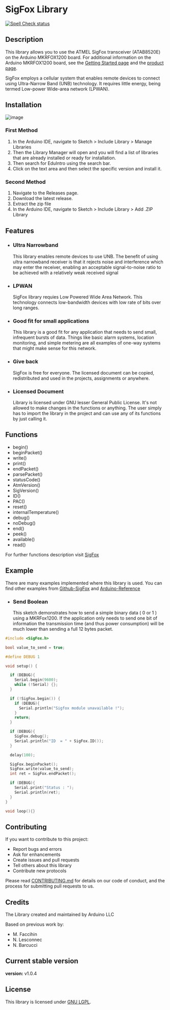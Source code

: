 # SigFox Library

[![Spell Check status](https://github.com/arduino-libraries/SigFox/actions/workflows/spell-check.yml/badge.svg)](https://github.com/arduino-libraries/SigFox/actions/workflows/spell-check.yml)

## Description

This library allows you to use the ATMEL SigFox transceiver (ATAB8520E) on the Arduino MKRFOX1200 board. For additional information on the Arduino MKRFOX1200 board, see the [Getting Started page](https://www.arduino.cc/en/Guide/MKRFox1200) and the [product page](https://store.arduino.cc/usa/).

SigFox employs a cellular system that enables remote devices to connect using Ultra-Narrow Band (UNB) technology. It requires little energy, being termed Low-power Wide-area network (LPWAN).

## Installation

![image](https://user-images.githubusercontent.com/36513474/67494578-d9213100-f692-11e9-9cc2-e18e69ae7d3c.png)

### First Method

1. In the Arduino IDE, navigate to Sketch > Include Library > Manage Libraries
1. Then the Library Manager will open and you will find a list of libraries that are already installed or ready for installation.
1. Then search for EduIntro using the search bar.
1. Click on the text area and then select the specific version and install it.

### Second Method

1. Navigate to the Releases page.
1. Download the latest release.
1. Extract the zip file
1. In the Arduino IDE, navigate to Sketch > Include Library > Add .ZIP Library

## Features

- ### Ultra Narrowband

    This library enables remote devices to use UNB. The benefit of using ultra narrowband receiver is that it rejects noise and interference which may enter the receiver, enabling an acceptable signal-to-noise ratio to be achieved with a relatively weak received signal

- ### LPWAN

    SigFox library requies Low Powered Wide Area Network. This technology connects low-bandwidth devices with low rate of bits over long ranges.

- ### Good fit for small applications

    This library is a good fit for any application that needs to send small, infrequent bursts of data. Things like basic alarm systems, location monitoring, and simple metering are all examples of one-way systems that might make sense for this network.

- ### Give back

    SigFox is free for everyone. The licensed document can be copied, redistributed and used in the projects, assignments or anywhere.

- ### Licensed Document

    Library is licensed under GNU lesser General Public License. It's not allowed to make changes in the functions or anything. The user simply has to import the library in the project and can use any of its functions by just calling it.

## Functions

- begin()
- beginPacket()
- write()
- print()
- endPacket()
- parsePacket()
- statusCode()
- AtmVersion()
- SigVersion()
- ID()
- PAC()
- reset()
- internalTemperature()
- debug()
- noDebug()
- end()
- peek()
- available()
- read()

For further functions description visit [SigFox](https://www.arduino.cc/en/Reference/SigFox)

## Example

There are many examples implemented where this library is used. You can find other examples from [Github-SigFox](https://github.com/arduino-libraries/SigFox/tree/master/examples) and [Arduino-Reference](https://www.arduino.cc/en/Reference/SigFox)

- ### Send Boolean

    This sketch demonstrates how to send a simple binary data ( 0 or 1 ) using a MKRFox1200. If the application only needs to send one bit of information the transmission time (and thus power consumption) will be much lower than sending a full 12 bytes packet.

``` C++
#include <SigFox.h>

bool value_to_send = true;

#define DEBUG 1

void setup() {

  if (DEBUG){
    Serial.begin(9600);
    while (!Serial) {};
  }

  if (!SigFox.begin()) {
    if (DEBUG){
      Serial.println("Sigfox module unavailable !");
    }
    return;
  }

  if (DEBUG){
    SigFox.debug();
    Serial.println("ID  = " + SigFox.ID());
  }

  delay(100);

  SigFox.beginPacket();
  SigFox.write(value_to_send);
  int ret = SigFox.endPacket();

  if (DEBUG){
    Serial.print("Status : ");
    Serial.println(ret);
  }
}

void loop(){}
```

## Contributing

If you want to contribute to this project:

- Report bugs and errors
- Ask for enhancements
- Create issues and pull requests
- Tell others about this library
- Contribute new protocols

Please read [CONTRIBUTING.md](https://github.com/arduino-libraries/SigFox/blob/master/CONTRIBUTING.md) for details on our code of conduct, and the process for submitting pull requests to us.

## Credits

The Library created and maintained by Arduino LLC

Based on previous work by:

- M. Faccihin
- N. Lesconnec
- N. Barcucci

## Current stable version

**version:** v1.0.4

## License

This library is licensed under [GNU LGPL](https://www.gnu.org/licenses/lgpl-3.0.en.html).

